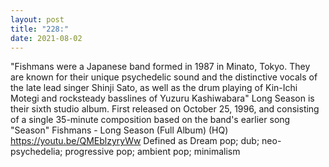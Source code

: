 ```yaml
---
layout: post
title: "228:"
date: 2021-08-02
---
```


"Fishmans were a Japanese band formed in 1987 in Minato, Tokyo. They are known for their unique psychedelic sound and the distinctive vocals of the late lead singer Shinji Sato, as well as the drum playing of Kin-Ichi Motegi and rocksteady basslines of Yuzuru Kashiwabara" Long Season is their sixth studio album. First released on October 25, 1996, and consisting of a single 35-minute composition based on the band's earlier song "Season"
 Fishmans - Long Season (Full Album) (HQ)
https://youtu.be/QMEblzyryWw 
Defined as Dream pop; dub; neo-psychedelia; progressive pop; ambient pop; minimalism

